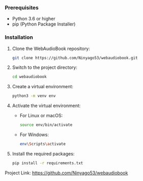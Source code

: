 ### Prerequisites

- Python 3.6 or higher
- pip (Python Package Installer)

### Installation

1. Clone the WebAudioBook repository:

    ```bash
    git clone https://github.com/Ninyago53/webaudiobook.git
    ```

2. Switch to the project directory:

    ```bash
    cd webaudiobook
    ```

3. Create a virtual environment:

    ```bash
    python3 -m venv env
    ```

4. Activate the virtual environment:

    - For Linux or macOS:

        ```bash
        source env/bin/activate
        ```

    - For Windows:

        ```bash
        env\Scripts\activate
        ```

5. Install the required packages:

    ```bash
    pip install -r requirements.txt
    ```



Project Link: https://github.com/Ninyago53/webaudiobook
